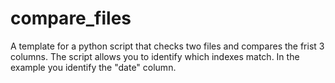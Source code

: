 # compare_files

A template for a python script that checks two files and compares the frist 3 columns. The script allows you to identify which indexes match. In the example you identify the "date" column. 
